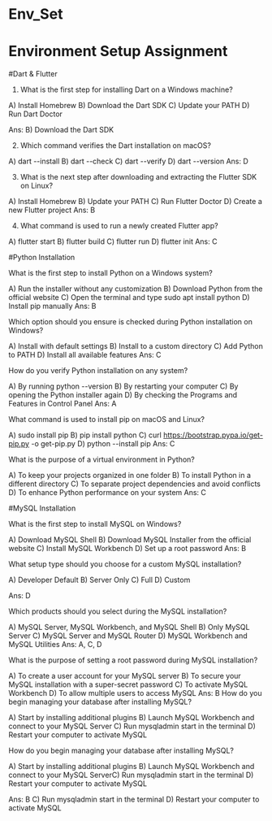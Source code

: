 # Env_Set

# Environment Setup Assignment

#Dart & Flutter

1. What is the first step for installing Dart on a Windows machine?

A) Install Homebrew
B) Download the Dart SDK
C) Update your PATH
D) Run Dart Doctor

Ans: B) Download the Dart SDK

2. Which command verifies the Dart installation on macOS?

A) dart --install
B) dart --check
C) dart --verify
D) dart --version
Ans: D

3. What is the next step after downloading and extracting the Flutter SDK on Linux?

A) Install Homebrew
B) Update your PATH
C) Run Flutter Doctor
D) Create a new Flutter project
Ans: B


4. What command is used to run a newly created Flutter app?

A) flutter start
B) flutter build
C) flutter run
D) flutter init
Ans: C


#Python Installation

What is the first step to install Python on a Windows system?

A) Run the installer without any customization
B) Download Python from the official website
C) Open the terminal and type sudo apt install python
D) Install pip manually
Ans: B

Which option should you ensure is checked during Python installation on Windows?

A) Install with default settings
B) Install to a custom directory
C) Add Python to PATH
D) Install all available features
Ans: C

How do you verify Python installation on any system?

A) By running python --version
B) By restarting your computer
C) By opening the Python installer again
D) By checking the Programs and Features in Control Panel
Ans: A

What command is used to install pip on macOS and Linux?

A) sudo install pip
B) pip install python
C) curl https://bootstrap.pypa.io/get-pip.py -o get-pip.py
D) python --install pip
Ans: C

What is the purpose of a virtual environment in Python?

A) To keep your projects organized in one folder
B) To install Python in a different directory
C) To separate project dependencies and avoid conflicts
D) To enhance Python performance on your system
Ans: C

#MySQL Installation

What is the first step to install MySQL on Windows?

A) Download MySQL Shell
B) Download MySQL Installer from the official website
C) Install MySQL Workbench
D) Set up a root password
Ans: B

What setup type should you choose for a custom MySQL installation?

A) Developer Default
B) Server Only
C) Full
D) Custom

Ans: D

Which products should you select during the MySQL installation?

A) MySQL Server, MySQL Workbench, and MySQL Shell
B) Only MySQL Server
C) MySQL Server and MySQL Router
D) MySQL Workbench and MySQL Utilities
Ans: A, C, D

What is the purpose of setting a root password during MySQL installation?

A) To create a user account for your MySQL server
B) To secure your MySQL installation with a super-secret password
C) To activate MySQL Workbench
D) To allow multiple users to access MySQL
Ans: B
How do you begin managing your database after installing MySQL?

A) Start by installing additional plugins B) Launch MySQL Workbench and connect to your MySQL Server C) Run mysqladmin start in the terminal D) Restart your computer to activate MySQL

How do you begin managing your database after installing MySQL?

A) Start by installing additional plugins
B) Launch MySQL Workbench and connect to your MySQL ServerC) Run mysqladmin start in the terminal D) Restart your computer to activate MySQL

Ans: B
C) Run mysqladmin start in the terminal
D) Restart your computer to activate MySQL
